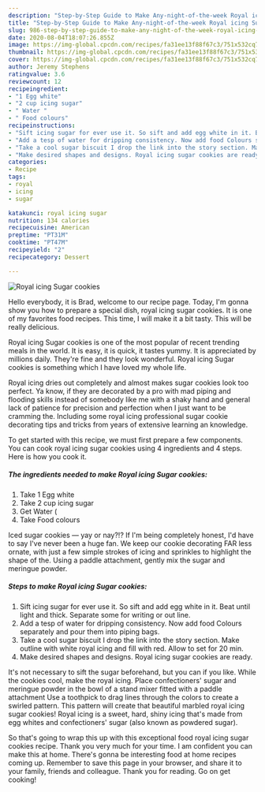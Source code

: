 ```yaml
---
description: "Step-by-Step Guide to Make Any-night-of-the-week Royal icing Sugar cookies"
title: "Step-by-Step Guide to Make Any-night-of-the-week Royal icing Sugar cookies"
slug: 986-step-by-step-guide-to-make-any-night-of-the-week-royal-icing-sugar-cookies
date: 2020-08-04T18:07:26.855Z
image: https://img-global.cpcdn.com/recipes/fa31ee13f88f67c3/751x532cq70/royal-icing-sugar-cookies-recipe-main-photo.jpg
thumbnail: https://img-global.cpcdn.com/recipes/fa31ee13f88f67c3/751x532cq70/royal-icing-sugar-cookies-recipe-main-photo.jpg
cover: https://img-global.cpcdn.com/recipes/fa31ee13f88f67c3/751x532cq70/royal-icing-sugar-cookies-recipe-main-photo.jpg
author: Jeremy Stephens
ratingvalue: 3.6
reviewcount: 12
recipeingredient:
- "1 Egg white"
- "2 cup icing sugar"
- " Water "
- " Food colours"
recipeinstructions:
- "Sift icing sugar for ever use it. So sift and add egg white in it. Beat until light and thick. Separate some for writing or out line."
- "Add a tesp of water for dripping consistency. Now add food Colours separately and pour them into piping bags."
- "Take a cool sugar biscuit I drop the link into the story section. Make outline with white royal icing and fill with red. Allow to set for 20 min."
- "Make desired shapes and designs. Royal icing sugar cookies are ready."
categories:
- Recipe
tags:
- royal
- icing
- sugar

katakunci: royal icing sugar 
nutrition: 134 calories
recipecuisine: American
preptime: "PT31M"
cooktime: "PT47M"
recipeyield: "2"
recipecategory: Dessert

---
```



![Royal icing Sugar cookies](https://img-global.cpcdn.com/recipes/fa31ee13f88f67c3/751x532cq70/royal-icing-sugar-cookies-recipe-main-photo.jpg)

Hello everybody, it is Brad, welcome to our recipe page. Today, I'm gonna show you how to prepare a special dish, royal icing sugar cookies. It is one of my favorites food recipes. This time, I will make it a bit tasty. This will be really delicious.

Royal icing Sugar cookies is one of the most popular of recent trending meals in the world. It is easy, it is quick, it tastes yummy. It is appreciated by millions daily. They're fine and they look wonderful. Royal icing Sugar cookies is something which I have loved my whole life.

Royal icing dries out completely and almost makes sugar cookies look too perfect. Ya know, if they are decorated by a pro with mad piping and flooding skills instead of somebody like me with a shaky hand and general lack of patience for precision and perfection when I just want to be cramming the. Including some royal icing professional sugar cookie decorating tips and tricks from years of extensive learning an knowledge.


To get started with this recipe, we must first prepare a few components. You can cook royal icing sugar cookies using 4 ingredients and 4 steps. Here is how you cook it.

<!--inarticleads1-->

##### The ingredients needed to make Royal icing Sugar cookies:

1. Take 1 Egg white
1. Take 2 cup icing sugar
1. Get  Water (
1. Take  Food colours


Iced sugar cookies — yay or nay?!? If I&#39;m being completely honest, I&#39;d have to say I&#39;ve never been a huge fan. We keep our cookie decorating FAR less ornate, with just a few simple strokes of icing and sprinkles to highlight the shape of the. Using a paddle attachment, gently mix the sugar and meringue powder. 

<!--inarticleads2-->

##### Steps to make Royal icing Sugar cookies:

1. Sift icing sugar for ever use it. So sift and add egg white in it. Beat until light and thick. Separate some for writing or out line.
1. Add a tesp of water for dripping consistency. Now add food Colours separately and pour them into piping bags.
1. Take a cool sugar biscuit I drop the link into the story section. Make outline with white royal icing and fill with red. Allow to set for 20 min.
1. Make desired shapes and designs. Royal icing sugar cookies are ready.


It&#39;s not necessary to sift the sugar beforehand, but you can if you like. While the cookies cool, make the royal icing. Place confectioners&#39; sugar and meringue powder in the bowl of a stand mixer fitted with a paddle attachment Use a toothpick to drag lines through the colors to create a swirled pattern. This pattern will create that beautiful marbled royal icing sugar cookies! Royal icing is a sweet, hard, shiny icing that&#39;s made from egg whites and confectioners&#39; sugar (also known as powdered sugar). 

So that's going to wrap this up with this exceptional food royal icing sugar cookies recipe. Thank you very much for your time. I am confident you can make this at home. There's gonna be interesting food at home recipes coming up. Remember to save this page in your browser, and share it to your family, friends and colleague. Thank you for reading. Go on get cooking!
